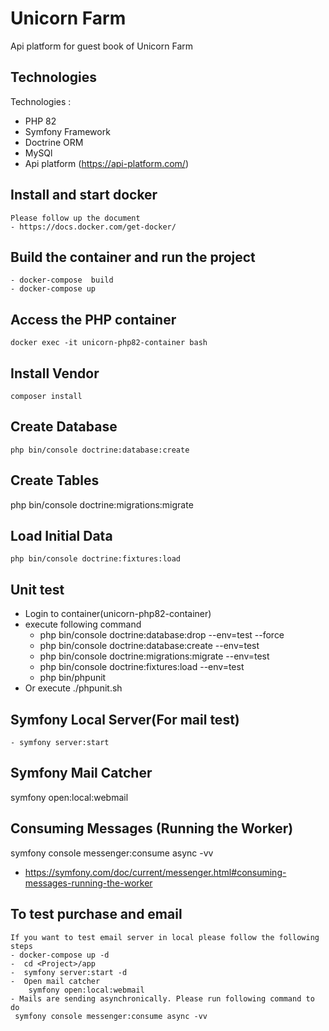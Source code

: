 # Unicorn Farm
Api platform for guest book of Unicorn Farm 

## Technologies 

Technologies : 
- PHP 82
- Symfony Framework
- Doctrine ORM
- MySQl 
- Api platform (https://api-platform.com/)

## Install and start docker
    Please follow up the document 
    - https://docs.docker.com/get-docker/
## Build the container and run  the project
    - docker-compose  build
    - docker-compose up
## Access the PHP container
    docker exec -it unicorn-php82-container bash
## Install Vendor
    composer install
## Create Database
    php bin/console doctrine:database:create
## Create Tables
   php bin/console doctrine:migrations:migrate
## Load Initial Data
    php bin/console doctrine:fixtures:load
## Unit test
- Login to container(unicorn-php82-container)
- execute following command 
    - php bin/console doctrine:database:drop --env=test --force
    - php bin/console doctrine:database:create --env=test 
    - php bin/console doctrine:migrations:migrate --env=test
    - php bin/console doctrine:fixtures:load --env=test
    - php bin/phpunit
- Or execute ./phpunit.sh

## Symfony Local Server(For mail test)
    - symfony server:start

## Symfony Mail Catcher

symfony open:local:webmail
## Consuming Messages (Running the Worker)

symfony console messenger:consume async -vv

 - https://symfony.com/doc/current/messenger.html#consuming-messages-running-the-worker

##  To test purchase and email
    If you want to test email server in local please follow the following steps 
    - docker-compose up -d 
    -  cd <Project>/app
    -  symfony server:start -d
    -  Open mail catcher 
        symfony open:local:webmail
    - Mails are sending asynchronically. Please run following command to do 
     symfony console messenger:consume async -vv

    
